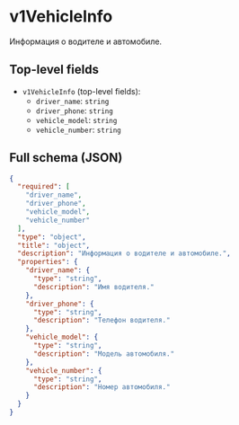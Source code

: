 # v1VehicleInfo

Информация о водителе и автомобиле.

## Top-level fields
- `v1VehicleInfo` (top-level fields):
  - `driver_name`: `string`
  - `driver_phone`: `string`
  - `vehicle_model`: `string`
  - `vehicle_number`: `string`

## Full schema (JSON)
```json
{
  "required": [
    "driver_name",
    "driver_phone",
    "vehicle_model",
    "vehicle_number"
  ],
  "type": "object",
  "title": "object",
  "description": "Информация о водителе и автомобиле.",
  "properties": {
    "driver_name": {
      "type": "string",
      "description": "Имя водителя."
    },
    "driver_phone": {
      "type": "string",
      "description": "Телефон водителя."
    },
    "vehicle_model": {
      "type": "string",
      "description": "Модель автомобиля."
    },
    "vehicle_number": {
      "type": "string",
      "description": "Номер автомобиля."
    }
  }
}
```
